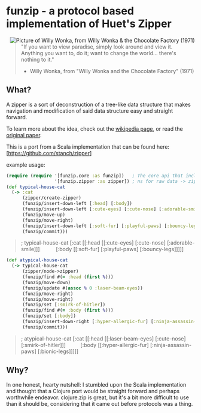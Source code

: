 # funzip - a protocol based implementation of Huet's Zipper

<img src="https://upload.wikimedia.org/wikipedia/en/8/85/Gene_Wilder_as_Willy_Wonka.jpeg"
 alt="Picture of Willy Wonka, from Willy Wonka & the Chocolate Factory (1971)" title="Willy Wonka, from Willy Wonka & the Chocolate Factory (1971)"
 align="right" />

> "If you want to view paradise, simply look around and view it.
>  Anything you want to, do it; want to change the world... there's nothing to it."
> - Willy Wonka, from "Willy Wonka and the Chocolate Factory" (1971)


## What?
A zipper is a sort of deconstruction of a tree-like data structure that makes navigation and modification of said data structure easy and straight forward.

To learn more about the idea, check out the [wikipedia page](https://github.com/stanch/zipper), or read the [original paper](https://www.st.cs.uni-saarland.de/edu/seminare/2005/advanced-fp/docs/huet-zipper.pdf).

This is a port from a Scala implementation that can be found here: [https://github.com/stanch/zipper]

 example usage:

```clojure
(require (require '[funzip.core :as funzip])   ; The core api that includes all functions for navigation and modification
                  '[funzip.zipper :as zipper]) ; ns for raw data -> zipper
(def typical-house-cat
  (-> :cat
      (zipper/create-zipper)
      (funzip/insert-down-left [:head] [:body])
      (funzip/insert-down-left [:cute-eyes] [:cute-nose] [:adorable-smile])
      (funzip/move-up)
      (funzip/move-right)
      (funzip/insert-down-left [:soft-fur] [:playful-paws] [:bouncy-legs])
      (funzip/commit)))
```
> ; typical-house-cat
>  [:cat [[:head [[:cute-eyes] [:cute-nose] [:adorable-smile]]]
>  &nbsp;&nbsp;&nbsp;&nbsp;&nbsp;&nbsp;&nbsp;&nbsp;&nbsp;&nbsp;[:body [[:soft-fur] [:playful-paws] [:bouncy-legs]]]]]


```clojure
(def atypical-house-cat
  (-> typical-house-cat
      (zipper/node->zipper)
      (funzip/find #(= :head (first %)))
      (funzip/move-down)
      (funzip/update #(assoc % 0 :laser-beam-eyes))
      (funzip/move-right)
      (funzip/move-right)
      (funzip/set [:smirk-of-hitler])
      (funzip/find #(= :body (first %)))
      (funzip/set [:body])
      (funzip/insert-down-right [:hyper-allergic-fur] [:ninja-assassin-paws] [:bionic-legs])
      (funzip/commit)))
```
> ; atypical-house-cat
>   [:cat [[:head [[:laser-beam-eyes] [:cute-nose] [:smirk-of-hitler]]]
>  &nbsp;&nbsp;&nbsp;&nbsp;&nbsp;&nbsp;&nbsp;&nbsp;          [:body [[:hyper-allergic-fur] [:ninja-assassin-paws] [:bionic-legs]]]]]

## Why?
In one honest, hearty nutshell: I stumbled upon the Scala implementation and thought that a Clojure port would be straight forward and perhaps  worthwhile endeavor.
clojure.zip is great, but it's a bit more difficult to use than it should be, considering that it came out before protocols was a thing.




